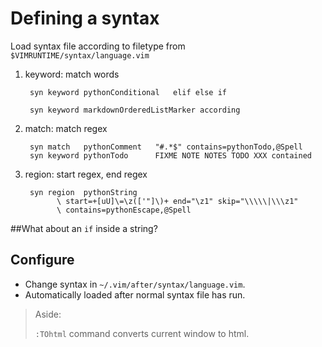 Defining a syntax
=================

Load syntax file according to filetype from `$VIMRUNTIME/syntax/language.vim`

1. keyword: match words

        syn keyword pythonConditional	elif else if

        syn keyword markdownOrderedListMarker according

2. match: match regex

        syn match   pythonComment	"#.*$" contains=pythonTodo,@Spell
        syn keyword pythonTodo		FIXME NOTE NOTES TODO XXX contained

3. region: start regex, end regex

        syn region  pythonString
              \ start=+[uU]\=\z(['"]\)+ end="\z1" skip="\\\\\|\\\z1"
              \ contains=pythonEscape,@Spell

##What about an `if` inside a string?

Configure
---------

* Change syntax in `~/.vim/after/syntax/language.vim`.
* Automatically loaded after normal syntax file has run.

>Aside:
>
>`:TOhtml` command converts current window to html.
